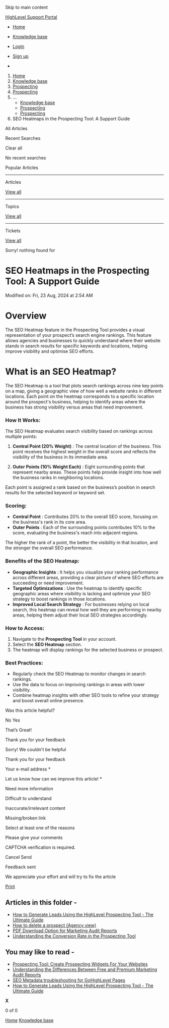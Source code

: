 Skip to main content

[ HighLevel Support Portal ](https://help.gohighlevel.com)

  * [ Home ](/support/home)
  * [ Knowledge base ](/support/solutions)

  * [Login](/support/login)
  * [Sign up](/support/signup)
  * 

  1. [Home](/support/home)
  2. [Knowledge base](/support/solutions)
  3. [Prospecting](/support/solutions/48000456113)
  4. [Prospecting](/support/solutions/folders/48000690261)
  5. ... 
     * [Knowledge base](/support/solutions)
     * [Prospecting](/support/solutions/48000456113)
     * [Prospecting](/support/solutions/folders/48000690261)
  6. SEO Heatmaps in the Prospecting Tool: A Support Guide

All  Articles 

Recent Searches

Clear all

No recent searches

Popular Articles

* * *

Articles

[View all](/support/search/solutions)

* * *

Topics

[View all](/support/search/topics)

* * *

Tickets

[View all](/support/search/tickets)

Sorry! nothing found for   

# SEO Heatmaps in the Prospecting Tool: A Support Guide

Modified on: Fri, 23 Aug, 2024 at 2:54 AM

# **Overview**

The SEO Heatmap feature in the Prospecting Tool provides a visual representation of your prospect’s search engine rankings. This feature allows agencies and businesses to quickly understand where their website stands in search results for specific keywords and locations, helping improve visibility and optimise SEO efforts.  

# **What is an SEO Heatmap?**

The SEO Heatmap is a tool that plots search rankings across nine key points on a map, giving a geographic view of how well a website ranks in different locations. Each point on the heatmap corresponds to a specific location around the prospect's business, helping to identify areas where the business has strong visibility versus areas that need improvement.

### How It Works:

The SEO Heatmap evaluates search visibility based on rankings across multiple points:

  1. **Central Point (20% Weight)** : The central location of the business. This point receives the highest weight in the overall score and reflects the visibility of the business in its immediate area.

  2. **Outer Points (10% Weight Each)** : Eight surrounding points that represent nearby areas. These points help provide insight into how well the business ranks in neighboring locations.

Each point is assigned a rank based on the business’s position in search results for the selected keyword or keyword set.

### Scoring:

  * **Central Point** : Contributes 20% to the overall SEO score, focusing on the business's rank in its core area.
  * **Outer Points** : Each of the surrounding points contributes 10% to the score, evaluating the business's reach into adjacent regions.

The higher the rank of a point, the better the visibility in that location, and the stronger the overall SEO performance.

### Benefits of the SEO Heatmap:

  * **Geographic Insights** : It helps you visualize your ranking performance across different areas, providing a clear picture of where SEO efforts are succeeding or need improvement.
  * **Targeted Optimizations** : Use the heatmap to identify specific geographic areas where visibility is lacking and optimize your SEO strategy to boost rankings in those locations.
  * **Improved Local Search Strategy** : For businesses relying on local search, this heatmap can reveal how well they are performing in nearby areas, helping them adjust their local SEO strategies accordingly.

### How to Access:

  1. Navigate to the **Prospecting Tool** in your account.
  2. Select the **SEO Heatmap** section.
  3. The heatmap will display rankings for the selected business or prospect.

### Best Practices:

  * Regularly check the SEO Heatmap to monitor changes in search rankings.
  * Use the data to focus on improving rankings in areas with lower visibility.
  * Combine heatmap insights with other SEO tools to refine your strategy and boost overall online presence.

Was this article helpful?

No  Yes 

That’s Great!

Thank you for your feedback

Sorry! We couldn't be helpful

Thank you for your feedback

Your e-mail address *

Let us know how can we improve this article! *

Need more information 

Difficult to understand 

Inaccurate/irrelevant content 

Missing/broken link 

Select at least one of the reasons 

Please give your comments 

CAPTCHA verification is required. 

Cancel  Send 

Feedback sent

We appreciate your effort and will try to fix the article

[Print](javascript:print\(\))

## Articles in this folder -

  * [How to Generate Leads Using the HighLevel Prospecting Tool - The Ultimate Guide](/support/solutions/articles/48001231875-how-to-generate-leads-using-the-highlevel-prospecting-tool-the-ultimate-guide)
  * [How to delete a prospect (Agency view)](/support/solutions/articles/155000000584-how-to-delete-a-prospect-agency-view-)
  * [PDF Download Option for Marketing Audit Reports](/support/solutions/articles/155000001065-pdf-download-option-for-marketing-audit-reports)
  * [Understanding the Conversion Rate in the Prospecting Tool](/support/solutions/articles/155000001355-understanding-the-conversion-rate-in-the-prospecting-tool)

## You may like to read -

  * [Prospecting Tool: Create Prospecting Widgets For Your Websites](/support/solutions/articles/155000002737-prospecting-tool-create-prospecting-widgets-for-your-websites)
  * [Understanding the Differences Between Free and Premium Marketing Audit Reports](/support/solutions/articles/155000002405-understanding-the-differences-between-free-and-premium-marketing-audit-reports)
  * [SEO Metadata troubleshooting for GoHighLevel Pages](/support/solutions/articles/48001162060-seo-metadata-troubleshooting-for-gohighlevel-pages)
  * [How to Generate Leads Using the HighLevel Prospecting Tool - The Ultimate Guide](/support/solutions/articles/48001231875-how-to-generate-leads-using-the-highlevel-prospecting-tool-the-ultimate-guide)

**X**

0 of 0 []()

[Home](/support/home) [Knowledge base](/support/solutions)
